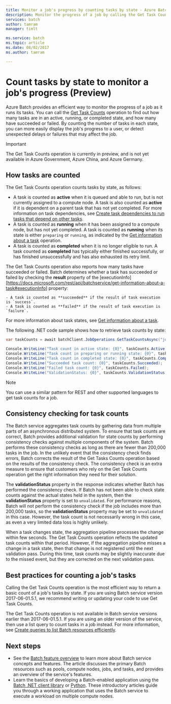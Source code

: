 ```yaml
---
title: Monitor a job's progress by counting tasks by state - Azure Batch | Microsoft Docs
description: Monitor the progress of a job by calling the Get Task Counts operation to count tasks for a job. You can get a count of active, running, and completed tasks, and by tasks that have succeeded or failed.
services: batch
author: tamram
manager: timlt

ms.service: batch
ms.topic: article
ms.date: 08/02/2017
ms.author: tamram

---
```

# Count tasks by state to monitor a job's progress (Preview)

Azure Batch provides an efficient way to monitor the progress of a job as it runs its tasks. You can call the [Get Task Counts][rest_get_task_counts] operation to find out how many tasks are in an active, running, or completed state, and how many have succeeded or failed. By counting the number of tasks in each state, you can more easily display the job's progress to a user, or detect unexpected delays or failures that may affect the job.

> [!IMPORTANT]
> The Get Task Counts operation is currently in preview, and is not yet available in Azure Government, Azure China, and Azure Germany. 
>
>

## How tasks are counted

The Get Task Counts operation counts tasks by state, as follows:

- A task is counted as **active** when it is queued and able to run, but is not currently assigned to a compute node. A task is also counted as **active** if it is dependent on a parent task that has not yet completed. For more information on task dependencies, see [Create task dependencies to run tasks that depend on other tasks](batch-task-dependencies.md). 
- A task is counted as **running** when it has been assigned to a compute node, but has not yet completed. A task is counted as **running** when its state is either `preparing` or `running`, as indicated by the [Get information about a task][rest_get_task] operation.
- A task is counted as **completed** when it is no longer eligible to run. A task counted as **completed** has typically either finished successfully, or has finished unsuccessfully and has also exhausted its retry limit. 

The Get Task Counts operation also reports how many tasks have succeeded or failed. Batch determines whether a task has succeeded or failed by checking the <strong>result</strong> property of the [executionInfo][<https://docs.microsoft.com/rest/api/batchservice/get-information-about-a-task#executionInfo>] property:

    - A task is counted as **succeeded** if the result of task execution is `success`.
    - A task is counted as **failed** if the result of task execution is `failure`.

For more information about task states, see [Get information about a task][rest_get_task].

The following .NET code sample shows how to retrieve task counts by state: 

```csharp
var taskCounts = await batchClient.JobOperations.GetTaskCountsAsync("job-1");

Console.WriteLine("Task count in active state: {0}", taskCounts.Active);
Console.WriteLine("Task count in preparing or running state: {0}", taskCounts.Running);
Console.WriteLine("Task count in completed state: {0}", taskCounts.Completed);
Console.WriteLine("Succeeded task count: {0}", taskCounts.Succeeded);
Console.WriteLine("Failed task count: {0}", taskCounts.Failed);
Console.WriteLine("ValidationStatus: {0}", taskCounts.ValidationStatus);
```

> [!NOTE]
> You can use a similar pattern for REST and other supported languages to get task counts for a job. 
> 
> 

## Consistency checking for task counts

The Batch service aggregates task counts by gathering data from multiple parts of an asynchronous distributed system. To ensure that task counts are correct, Batch provides additional validation for state counts by performing consistency checks against multiple components of the system. Batch performs these consistency checks as long as there are fewer than 200,000 tasks in the job. In the unlikely event that the consistency check finds errors, Batch corrects the result of the Get Tasks Counts operation based on the results of the consistency check. The consistency check is an extra measure to ensure that customers who rely on the Get Task Counts operation get the right information they need for their solution.

The **validationStatus** property in the response indicates whether Batch has performed the consistency check. If Batch has not been able to check state counts against the actual states held in the system, then the **validationStatus** property is set to `unvalidated`. For performance reasons, Batch will not perform the consistency check if the job includes more than 200,000 tasks, so the **validationStatus** property may be set to `unvalidated` in this case. However, the task count is not necessarily wrong in this case, as even a very limited data loss is highly unlikely. 

When a task changes state, the aggregation pipeline processes the change within few seconds. The Get Task Counts operation reflects the updated task counts within that period. However, if the aggregation pipeline misses a change in a task state, then that change is not registered until the next validation pass. During this time, task counts may be slightly inaccurate due to the missed event, but they are corrected on the next validation pass.

## Best practices for counting a job's tasks

Calling the Get Task Counts operation is the most efficient way to return a basic count of a job's tasks by state. If you are using Batch service version 2017-06-01.5.1, we recommend writing or updating your code to use Get Task Counts.

The Get Task Counts operation is not available in Batch service versions earlier than 2017-06-01.5.1. If you are using an older version of the service, then use a list query to count tasks in a job instead. For more information, see [Create queries to list Batch resources efficiently](batch-efficient-list-queries.md).

## Next steps

* See the [Batch feature overview](batch-api-basics.md) to learn more about Batch service concepts and features. The article discusses the primary Batch resources such as pools, compute nodes, jobs, and tasks, and provides an overview of the service's features.
* Learn the basics of developing a Batch-enabled application using the [Batch .NET client library](batch-dotnet-get-started.md) or [Python](batch-python-tutorial.md). These introductory articles guide you through a working application that uses the Batch service to execute a workload on multiple compute nodes.


[rest_get_task_counts]: https://docs.microsoft.com/rest/api/batchservice/get-the-task-counts-for-a-job
[rest_get_task]: https://docs.microsoft.com/rest/api/batchservice/get-information-about-a-task
[rest_list_tasks]: https://docs.microsoft.com/rest/api/batchservice/list-the-tasks-associated-with-a-job
